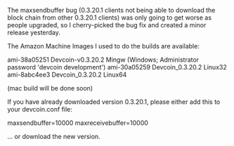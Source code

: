 The maxsendbuffer bug (0.3.20.1 clients not being able to download the block chain from other 0.3.20.1 clients) was only going to get
worse as people upgraded, so I cherry-picked the bug fix and created a minor release yesterday.

The Amazon Machine Images I used to do the builds are available:

  ami-38a05251   Devcoin-v0.3.20.2 Mingw    (Windows; Administrator password 'devcoin development')
  ami-30a05259   Devcoin_0.3.20.2 Linux32
  ami-8abc4ee3   Devcoin_0.3.20.2 Linux64

(mac build will be done soon)

If you have already downloaded version 0.3.20.1, please either add this to your devcoin.conf file:

  maxsendbuffer=10000
  maxreceivebuffer=10000

... or download the new version.
